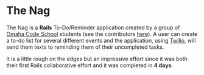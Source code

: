 # The Nag
The Nag is a **Rails** To-Do/Reminder application created by a group of [Omaha Code School](http://omahacodeschool.com/) students (see the contributors [here](https://github.com/nivram80/the-nag/graphs/contributors)).  A user can create a to-do list for several different events and the application, using [Twilio](https://www.twilio.com/), will send them texts to reminding them of their uncompleted tasks.  

It is a little rough on the edges but an impressive effort since it was both their first Rails collaborative effort and it was completed in **4 days**.

